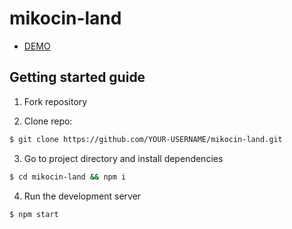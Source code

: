# mikocin-land

- [ DEMO ](https://mistesq.github.io/mikocin-land/)

## Getting started guide

1.  Fork repository

2.  Clone repo:

```bash
$ git clone https://github.com/YOUR-USERNAME/mikocin-land.git
```

3.  Go to project directory and install dependencies

```bash
$ cd mikocin-land && npm i
```

4.  Run the development server

```bash
$ npm start
```
